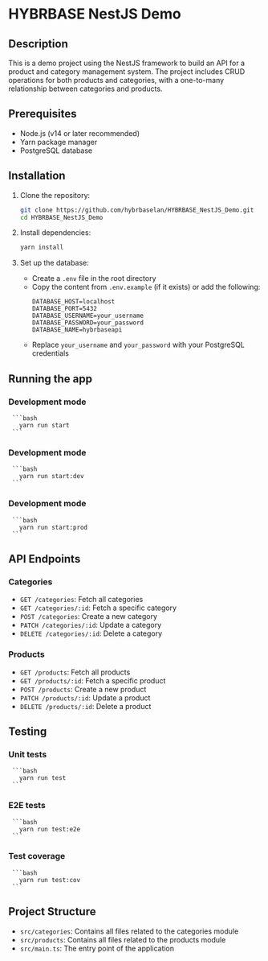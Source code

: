 # HYBRBASE NestJS Demo

## Description

This is a demo project using the NestJS framework to build an API for a product and category management system. The project includes CRUD operations for both products and categories, with a one-to-many relationship between categories and products.

## Prerequisites

- Node.js (v14 or later recommended)
- Yarn package manager
- PostgreSQL database

## Installation

1. Clone the repository:
   ```bash
   git clone https://github.com/hybrbaselan/HYBRBASE_NestJS_Demo.git
   cd HYBRBASE_NestJS_Demo
   ```

2. Install dependencies:
   ```bash
   yarn install
   ```

3. Set up the database:
   - Create a `.env` file in the root directory
   - Copy the content from `.env.example` (if it exists) or add the following:
     ```
     DATABASE_HOST=localhost
     DATABASE_PORT=5432
     DATABASE_USERNAME=your_username
     DATABASE_PASSWORD=your_password
     DATABASE_NAME=hybrbaseapi
     ```
   - Replace `your_username` and `your_password` with your PostgreSQL credentials

## Running the app

   ### Development mode
     ```bash
       yarn run start
     ```
   
   ### Development mode
     ```bash
       yarn run start:dev
     ```
   
   ### Development mode
     ```bash
       yarn run start:prod
     ```


## API Endpoints

### Categories

- `GET /categories`: Fetch all categories
- `GET /categories/:id`: Fetch a specific category
- `POST /categories`: Create a new category
- `PATCH /categories/:id`: Update a category
- `DELETE /categories/:id`: Delete a category

### Products

- `GET /products`: Fetch all products
- `GET /products/:id`: Fetch a specific product
- `POST /products`: Create a new product
- `PATCH /products/:id`: Update a product
- `DELETE /products/:id`: Delete a product

## Testing

   ### Unit tests
     ```bash
       yarn run test
     ```
   
   ### E2E tests
     ```bash
       yarn run test:e2e
     ```
   
   ### Test coverage
     ```bash
       yarn run test:cov
     ```

## Project Structure

- `src/categories`: Contains all files related to the categories module
- `src/products`: Contains all files related to the products module
- `src/main.ts`: The entry point of the application
